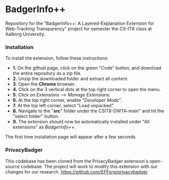 # BadgerInfo++
Repository for the "BadgerInfo++: A Layered-Explanation
Extension for Web-Tracking Transparency" project for semester the CS-IT8 class at Aalborg University.

### Installation

To install the extension, follow these instructions:

- **1.** On the github page, click on the green "Code" button, and download the entire repository as a zip file.
- **2.** Unzip the downloaded folder and extract all content.
- **3.** Open the **Chrome** browser.
- **4.** Click on the 3 vertical dots at the top right corner to open the menu.
- **5.** Click on *Extensions* --> *Manage Extensions*.
- **6.** At the top right corner, enable "*Developer Mode*".
- **7.** At the top left corner, select "Load unpacked".
- **8.** Navigate to the "**src**" folder under the CSIT8-DWTA-main" and hit the "select folder" button.
- **9.** The extension should now be automatically installed under "All extensions" as *BadgerInfo++*.

The first time installation page will appear after a few seconds.

### PrivacyBadger

This codebase has been cloned from the PrivacyBadger extension's open-source codebase. The project will work to modify this extension with our changes for our research.
https://github.com/EFForg/privacybadger
